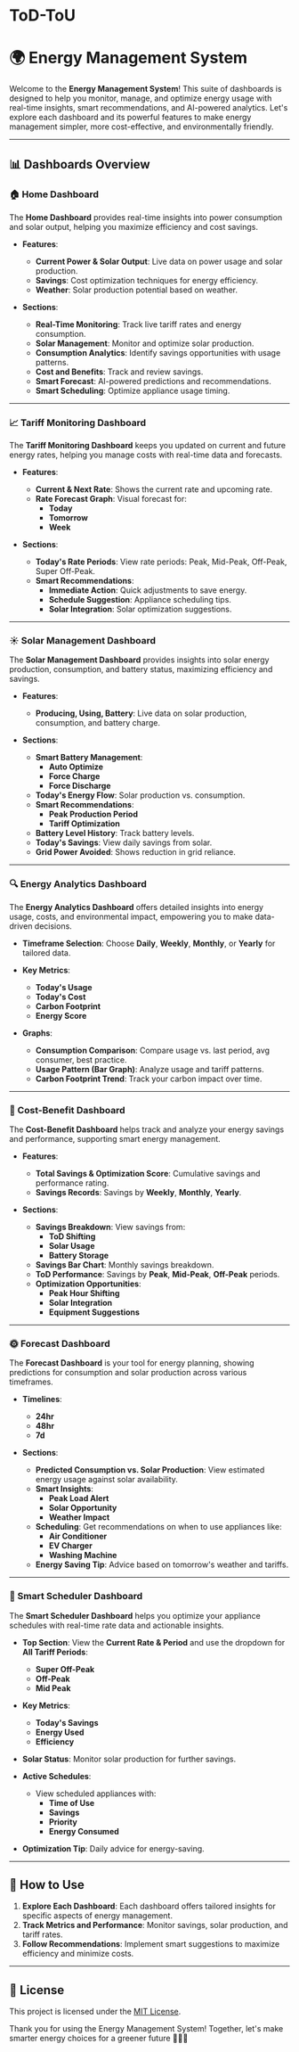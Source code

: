 # ToD-ToU


# 🌍 Energy Management System

Welcome to the **Energy Management System**! This suite of dashboards is designed to help you monitor, manage, and optimize energy usage with real-time insights, smart recommendations, and AI-powered analytics. Let's explore each dashboard and its powerful features to make energy management simpler, more cost-effective, and environmentally friendly.

---

## 📊 Dashboards Overview

###  🏠 Home Dashboard

The **Home Dashboard** provides real-time insights into power consumption and solar output, helping you maximize efficiency and cost savings.

- **Features**:
  - **Current Power & Solar Output**: Live data on power usage and solar production.
  - **Savings**: Cost optimization techniques for energy efficiency.
  - **Weather**: Solar production potential based on weather.
  
- **Sections**:
  - **Real-Time Monitoring**: Track live tariff rates and energy consumption.
  - **Solar Management**: Monitor and optimize solar production.
  - **Consumption Analytics**: Identify savings opportunities with usage patterns.
  - **Cost and Benefits**: Track and review savings.
  - **Smart Forecast**: AI-powered predictions and recommendations.
  - **Smart Scheduling**: Optimize appliance usage timing.

---

###  📈 Tariff Monitoring Dashboard

The **Tariff Monitoring Dashboard** keeps you updated on current and future energy rates, helping you manage costs with real-time data and forecasts.

- **Features**:
  - **Current & Next Rate**: Shows the current rate and upcoming rate.
  - **Rate Forecast Graph**: Visual forecast for:
    - **Today**
    - **Tomorrow**
    - **Week**

- **Sections**:
  - **Today's Rate Periods**: View rate periods: Peak, Mid-Peak, Off-Peak, Super Off-Peak.
  - **Smart Recommendations**:
    - **Immediate Action**: Quick adjustments to save energy.
    - **Schedule Suggestion**: Appliance scheduling tips.
    - **Solar Integration**: Solar optimization suggestions.

---

###  ☀️ Solar Management Dashboard

The **Solar Management Dashboard** provides insights into solar energy production, consumption, and battery status, maximizing efficiency and savings.

- **Features**:
  - **Producing, Using, Battery**: Live data on solar production, consumption, and battery charge.

- **Sections**:
  - **Smart Battery Management**:
    - **Auto Optimize**
    - **Force Charge**
    - **Force Discharge**
  - **Today's Energy Flow**: Solar production vs. consumption.
  - **Smart Recommendations**:
    - **Peak Production Period**
    - **Tariff Optimization**
  - **Battery Level History**: Track battery levels.
  - **Today's Savings**: View daily savings from solar.
  - **Grid Power Avoided**: Shows reduction in grid reliance.

---

###  🔍 Energy Analytics Dashboard

The **Energy Analytics Dashboard** offers detailed insights into energy usage, costs, and environmental impact, empowering you to make data-driven decisions.

- **Timeframe Selection**: Choose **Daily**, **Weekly**, **Monthly**, or **Yearly** for tailored data.

- **Key Metrics**:
  - **Today's Usage**
  - **Today's Cost**
  - **Carbon Footprint**
  - **Energy Score**

- **Graphs**:
  - **Consumption Comparison**: Compare usage vs. last period, avg consumer, best practice.
  - **Usage Pattern (Bar Graph)**: Analyze usage and tariff patterns.
  - **Carbon Footprint Trend**: Track your carbon impact over time.

---

###  💸 Cost-Benefit Dashboard

The **Cost-Benefit Dashboard** helps track and analyze your energy savings and performance, supporting smart energy management.

- **Features**:
  - **Total Savings & Optimization Score**: Cumulative savings and performance rating.
  - **Savings Records**: Savings by **Weekly**, **Monthly**, **Yearly**.
  
- **Sections**:
  - **Savings Breakdown**: View savings from:
    - **ToD Shifting**
    - **Solar Usage**
    - **Battery Storage**
  - **Savings Bar Chart**: Monthly savings breakdown.
  - **ToD Performance**: Savings by **Peak**, **Mid-Peak**, **Off-Peak** periods.
  - **Optimization Opportunities**:
    - **Peak Hour Shifting**
    - **Solar Integration**
    - **Equipment Suggestions**

---

###  🌞 Forecast Dashboard

The **Forecast Dashboard** is your tool for energy planning, showing predictions for consumption and solar production across various timeframes.

- **Timelines**:
  - **24hr**
  - **48hr**
  - **7d**

- **Sections**:
  - **Predicted Consumption vs. Solar Production**: View estimated energy usage against solar availability.
  - **Smart Insights**:
    - **Peak Load Alert**
    - **Solar Opportunity**
    - **Weather Impact**
  - **Scheduling**: Get recommendations on when to use appliances like:
    - **Air Conditioner**
    - **EV Charger**
    - **Washing Machine**
  - **Energy Saving Tip**: Advice based on tomorrow's weather and tariffs.

---

###  📅 Smart Scheduler Dashboard

The **Smart Scheduler Dashboard** helps you optimize your appliance schedules with real-time rate data and actionable insights.

- **Top Section**: View the **Current Rate & Period** and use the dropdown for **All Tariff Periods**:
  - **Super Off-Peak**
  - **Off-Peak**
  - **Mid Peak**

- **Key Metrics**:
  - **Today's Savings**
  - **Energy Used**
  - **Efficiency**

- **Solar Status**: Monitor solar production for further savings.

- **Active Schedules**:
  - View scheduled appliances with:
    - **Time of Use**
    - **Savings**
    - **Priority**
    - **Energy Consumed**

- **Optimization Tip**: Daily advice for energy-saving.

---

## 📖 How to Use

1. **Explore Each Dashboard**: Each dashboard offers tailored insights for specific aspects of energy management.
2. **Track Metrics and Performance**: Monitor savings, solar production, and tariff rates.
3. **Follow Recommendations**: Implement smart suggestions to maximize efficiency and minimize costs.

---

## 📜 License
This project is licensed under the [MIT License](LICENSE).

Thank you for using the Energy Management System! Together, let's make smarter energy choices for a greener future 🌱💡✨
